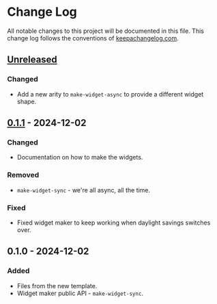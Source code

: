 # Change Log
All notable changes to this project will be documented in this file. This change log follows the conventions of [keepachangelog.com](http://keepachangelog.com/).

## [Unreleased]
### Changed
- Add a new arity to `make-widget-async` to provide a different widget shape.

## [0.1.1] - 2024-12-02
### Changed
- Documentation on how to make the widgets.

### Removed
- `make-widget-sync` - we're all async, all the time.

### Fixed
- Fixed widget maker to keep working when daylight savings switches over.

## 0.1.0 - 2024-12-02
### Added
- Files from the new template.
- Widget maker public API - `make-widget-sync`.

[Unreleased]: https://sourcehost.site/your-name/day-two/compare/0.1.1...HEAD
[0.1.1]: https://sourcehost.site/your-name/day-two/compare/0.1.0...0.1.1
